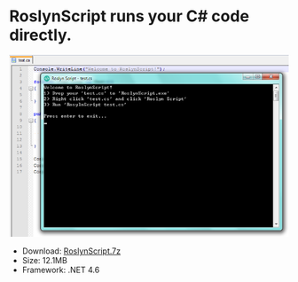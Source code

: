 # RoslynScript runs your C# code directly.
![preview](https://raw.githubusercontent.com/tommyinb/RoslynScript/master/RoslynScript/bin/preview1.png)
* Download: [RoslynScript.7z](https://raw.githubusercontent.com/tommyinb/RoslynScript/master/RoslynScript/bin/RoslynScript.7z)
* Size: 12.1MB
* Framework: .NET 4.6
